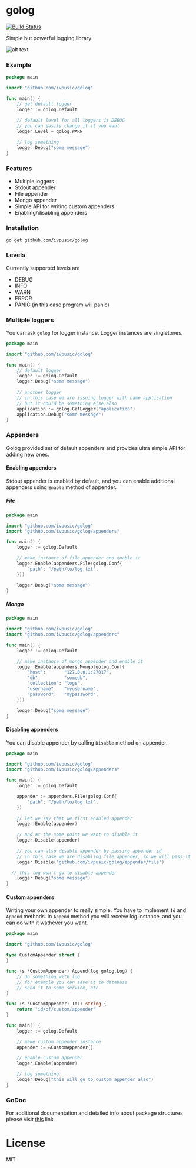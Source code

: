 golog
=====
[![Build Status](https://travis-ci.org/ivpusic/golog.svg?branch=master)](https://travis-ci.org/ivpusic/golog)

Simple but powerful logging library

![alt text](http://s2.postimg.org/gocipacjt/Screenshot_from_2014_12_11_13_11_11.png "")

### Example
```Go
package main

import "github.com/ivpusic/golog"

func main() {
	// get default logger
	logger := golog.Default
	
	// default level for all loggers is DEBUG
	// you can easily change it it you want
	logger.Level = golog.WARN

	// log something
	logger.Debug("some message")
}
```

### Features
- Multiple loggers
- Stdout appender
- File appender
- Mongo appender
- Simple API for writing custom appenders
- Enabling/disabling appenders

### Installation
```Shell
go get github.com/ivpusic/golog
```

### Levels
Currently supported levels are
- DEBUG
- INFO
- WARN
- ERROR
- PANIC (in this case program will panic)

### Multiple loggers
You can ask ``golog`` for logger instance. Logger instances are singletones.
```Go
package main

import "github.com/ivpusic/golog"

func main() {
	// default logger
	logger := golog.Default
	logger.Debug("some message")
	
	// another logger
	// in this case we are issuing logger with name application
	// but it could be something else also
	application := golog.GetLogger("application")
	application.Debug("some message")
}
```

### Appenders
Golog provided set of default appenders and provides ultra simple API for adding new ones.

#### Enabling appenders
Stdout appender is enabled by default, and you can enable additional appenders using ``Enable`` method of appender.

##### File
```Go
package main

import "github.com/ivpusic/golog"
import "github.com/ivpusic/golog/appenders"

func main() {
	logger := golog.Default

	// make instance of file appender and enable it
	logger.Enable(appenders.File(golog.Conf{
		"path": "/path/to/log.txt",
	}))

	logger.Debug("some message")
}
```

##### Mongo
```Go
package main

import "github.com/ivpusic/golog"
import "github.com/ivpusic/golog/appenders"

func main() {
	logger := golog.Default

	// make instance of mongo appender and enable it
	logger.Enable(appenders.Mongo(golog.Conf{
		"host":       "127.0.0.1:27017",
		"db":         "somedb",
		"collection": "logs",
		"username":   "myusername",
		"password":   "mypassword",
	}))

	logger.Debug("some message")
}
```

#### Disabling appenders
You can disable appender by calling ``Disable`` method on appender.

```Go
package main

import "github.com/ivpusic/golog"
import "github.com/ivpusic/golog/appenders"

func main() {
	logger := golog.Default

	appender := appenders.File(golog.Conf{
		"path": "/path/to/log.txt",
	})
	
	// let we say that we first enabled appender
	logger.Enable(appender)

	// and at the some point we want to disable it
	logger.Disable(appender)
	
	// you can also disable appender by passing appender id
	// in this case we are disabling file appender, so we will pass it's id
	logger.Disable("github.com/ivpusic/golog/appender/file")

  // this log won't go to disable appender
	logger.Debug("some message")
}
```

#### Custom appenders
Writing your own appender to really simple. You have to implement ``Id`` and ``Append`` methods. In ``Append`` method you will receive log instance, and you can do with it wathever you want.

```Go
package main

import "github.com/ivpusic/golog"

type CustomAppender struct {
}

func (s *CustomAppender) Append(log golog.Log) {
	// do something with log
	// for example you can save it to database
	// send it to some service, etc.
}

func (s *CustomAppender) Id() string {
	return "id/of/custom/appender"
}

func main() {
	logger := golog.Default

	// make custom appender instance
	appender := &CustomAppender{}

	// enable custom appender
	logger.Enable(appender)

	// log something
	logger.Debug("this will go to custom appender also")
}
```

### GoDoc
For additional documentation and detailed info about package structures please visit  [this](https://godoc.org/github.com/ivpusic/golog) link.

# License
MIT
